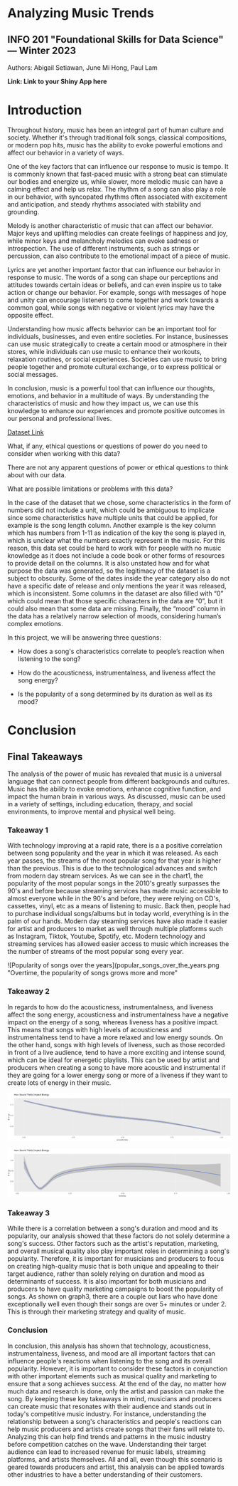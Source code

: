 # Analyzing Music Trends
## INFO 201 "Foundational Skills for Data Science" — Winter 2023

Authors: Abigail Setiawan, June Mi Hong, Paul Lam

**Link: Link to your Shiny App here**

# Introduction

Throughout history, music has been an integral part of human culture and society. Whether it's through traditional folk songs, classical compositions, or modern pop hits, music has the ability to evoke powerful emotions and affect our behavior in a variety of ways.

One of the key factors that can influence our response to music is tempo. It is commonly known that fast-paced music with a strong beat can stimulate our bodies and energize us, while slower, more melodic music can have a calming effect and help us relax. The rhythm of a song can also play a role in our behavior, with syncopated rhythms often associated with excitement and anticipation, and steady rhythms associated with stability and grounding.

Melody is another characteristic of music that can affect our behavior. Major keys and uplifting melodies can create feelings of happiness and joy, while minor keys and melancholy melodies can evoke sadness or introspection. The use of different instruments, such as strings or percussion, can also contribute to the emotional impact of a piece of music.

Lyrics are yet another important factor that can influence our behavior in response to music. The words of a song can shape our perceptions and attitudes towards certain ideas or beliefs, and can even inspire us to take action or change our behavior. For example, songs with messages of hope and unity can encourage listeners to come together and work towards a common goal, while songs with negative or violent lyrics may have the opposite effect.

Understanding how music affects behavior can be an important tool for individuals, businesses, and even entire societies. For instance, businesses can use music strategically to create a certain mood or atmosphere in their stores, while individuals can use music to enhance their workouts, relaxation routines, or social experiences. Societies can use music to bring people together and promote cultural exchange, or to express political or social messages.

In conclusion, music is a powerful tool that can influence our thoughts, emotions, and behavior in a multitude of ways. By understanding the characteristics of music and how they impact us, we can use this knowledge to enhance our experiences and promote positive outcomes in our personal and professional lives.


[Dataset Link](https://www.kaggle.com/datasets/mrmorj/dataset-of-songs-in-spotify)


What, if any, ethical questions or questions of power do you need to consider when working with this data?

There are not any apparent questions of power or ethical questions to think about with our data.

What are possible limitations or problems with this data? 

In the case of the dataset that we chose, some characteristics in the form of numbers did not include a unit, which could be ambiguous to implicate since some characteristics have multiple units that could be applied, for example is the song length column. Another example is the key column which has numbers from 1-11 as indication of the key the song is played in, which is unclear what the numbers exactly represent in the music. For this reason, this data set could be hard to work with for people with no music knowledge as it does not include a code book or other forms of resources to provide detail on the columns. It is also unstated how and for what purpose the data was generated, so the legitimacy of the dataset is a subject to obscurity. Some of the dates inside the year category also do not have a specific date of release and only mentions the year it was released, which is inconsistent. Some columns in the dataset are also filled with “0” which could mean that those specific characters in the data are “0”, but it could also mean that some data are missing. Finally, the “mood” column in the data has a relatively narrow selection of moods, considering human’s complex emotions.


In this project, we will be answering three questions:

- How does a song's characteristics correlate to people’s reaction when listening to the song?

- How do the acousticness, instrumentalness, and liveness affect the song energy?

- Is the popularity of a song determined by its duration as well as its mood?


# Conclusion

## Final Takeaways

The analysis of the power of music has revealed that music is a universal language that can connect people from different backgrounds and cultures. Music has the ability to evoke emotions, enhance cognitive function, and impact the human brain in various ways. As discussed, music can be used in a variety of settings, including education, therapy, and social environments, to improve mental and physical well being.

### Takeaway 1

With technology improving at a rapid rate, there is a a positive correlation between song popularity and the year in which it was released. As each year passes, the streams of the most popular song for that year is higher than the previous. This is due to the technological advances and switch from modern day stream services. As we can see in the chart1, the popularity of the most popular songs in the 2010's greatly surpasses the 90's and before because streaming services has made music accessible to almost everyone while in the 90's and before, they were relying on CD's, cassettes, vinyl, etc as a means of listening to music. Back then, people had to purchase individual songs/albums but in today world, everything is in the palm of our hands. Modern day steaming services have also made it easier for artist and producers to market as well through multiple platforms such as Instagram, Tiktok, Youtube, Spotify, etc. Modern technology and streaming services has allowed easier access to music which increases the the number of streams of the most popular song every year.

![Popularity of songs over the years](popular_songs_over_the_years.png "Overtime, the popularity of songs grows more and more"

### Takeaway 2

In regards to how do the acousticness, instrumentalness, and liveness affect the song energy, acousticness and instrumentalness have a negative impact on the energy of a song, whereas liveness has a positive impact. This means that songs with high levels of acousticness and instrumentalness tend to have a more relaxed and low energy sounds. On the other hand, songs with high levels of liveness, such as those recorded in front of a live audience, tend to have a more exciting and intense sound, which can be ideal for energetic playlists. This can be used by artist and producers when creating a song to have more acoustic and instrumental if they are going for a lower energy song or more of a liveness if they want to create lots of energy in their music.

![Chart showing the relationship between acousticness in a song vs energy levels](acousticness_vs_energy.png "No acousticness shows high energy while high acoustic shows little to no energy") 

![Chart showing the relationship between liveness in a song vs energy levels](liveness_vs_energy.png "Liveness has the best relationship with energy showing high level's of energy across all levels of liveness")

### Takeaway 3

While there is a correlation between a song's duration and mood and its popularity, our analysis showed that these factors do not solely determine a song's success. Other factors such as the artist's reputation, marketing, and overall musical quality also play important roles in determining a song's popularity. Therefore, it is important for musicians and producers to focus on creating high-quality music that is both unique and appealing to their target audience, rather than solely relying on duration and mood as determinants of success. It is also important for both musicians and producers to have quality marketing campaigns to boost the popularity of songs. As shown on graph3, there are a couple out liars who have done exceptionally well even though their songs are over 5+ minutes or under 2. This is through their marketing strategy and quality of music.

### Conclusion

In conclusion, this analysis has shown that technology, acousticness, instrumentalness, liveness, and mood are all important factors that can influence people's reactions when listening to the song and its overall popularity. However, it is important to consider these factors in conjunction with other important elements such as musical quality and marketing to ensure that a song achieves success. At the end of the day, no matter how much data and research is done, only the artist and passion can make the song. By keeping these key takeaways in mind, musicians and producers can create music that resonates with their audience and stands out in today's competitive music industry. For instance, understanding the relationship between a song's characteristics and people's reactions can help music producers and artists create songs that their fans will relate to. Analyzing this can help find trends and patterns in the music industry before competition catches on the wave. Understanding their target audience can lead to increased revenue for music labels, streaming platforms, and artists themselves. All and all, even though this scenario is geared towards producers and artist, this analysis can be applied towards other industries to have a better understanding of their customers.